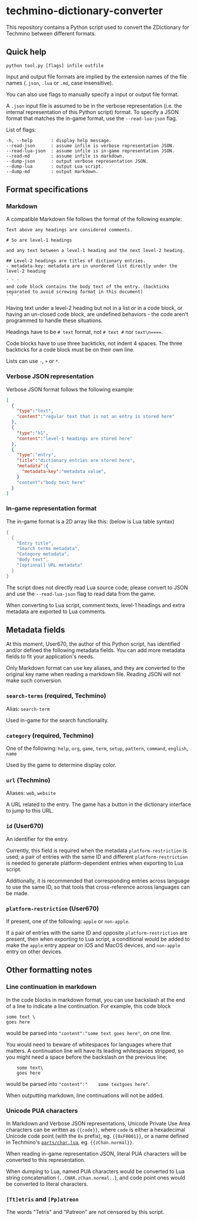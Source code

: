 # techmino-dictionary-converter

This repository contains a Python script used to convert the ZDictionary for Techmino between different formats.

## Quick help

```
python tool.py [flags] infile outfile
```

Input and output file formats are implied by the extension names of the file names (`.json`, `.lua` or `.md`, case insensitive).

You can also use flags to manually specify a input or output file format.

A `.json` input file is assumed to be in the verbose representation (i.e. the internal representation of this Python script) format. To specify a JSON format that matches the in-game format, use the `--read-lua-json` flag.

List of flags:

```
-h, --help       : display help message.
--read-json      : assume infile is verbose representation JSON.
--read-lua-json  : assume infile is in-game representation JSON.
--read-md        : assume infile is markdown.
--dump-json      : output verbose representation JSON.
--dump-lua       : output Lua script.
--dump-md        : output markdown.
```

## Format specifications

### Markdown

A compatible Markdown file follows the format of the following example:

```
Text above any headings are considered comments.

# So are level-1 headings

and any text between a level-1 heading and the next level-2 heading.

## Level-2 headings are titles of dictionary entries.
- metadata-key: metadata are in unordered list directly under the level-2 heading

` ` `
and code block contains the body text of the entry. (backticks separated to avoid screwing format in this document)
` ` `
```

Having text under a level-2 heading but not in a list or in a code block, or having an un-closed code block, are undefined behaviors - the code aren't programmed to handle these situations.

Headings have to be `# text` format, not `# text #` nor `text\n====`.

Code blocks have to use three backticks, not indent 4 spaces. The three backticks for a code block must be on their own line.

Lists can use `-`, `+` or `*`.

### Verbose JSON representation

Verbose JSON format follows the following example:

```json
[
  {
    "type":"text",
    "content":"regular text that is not an entry is stored here"
  },
  {
    "type":"h1",
    "content":"level-1 headings are stored here"
  },
  {
    "type":"entry",
    "title":"dictionary entries are stored here",
    "metadata":{
      "metadata-key":"metadata value",
    }
    "content":"body text here"
  }
]
```

### In-game representation format

The in-game format is a 2D array like this: (below is Lua table syntax)

```lua
{
  {
    "Entry title",
    "Search terms metadata",
    "Category metadata",
    "Body text",
    "[optional] URL metadata"
  }
}
```

The script does not directly read Lua source code; please convert to JSON and use the `--read-lua-json` flag to read data from the game.

When converting to Lua script, comment texts, level-1 headings and extra metadata are exported to Lua comments.

## Metadata fields

At this moment, User670, the author of this Python script, has identified and/or defined the following metadata fields. You can add more metadata fields to fit your application's needs.

Only Markdown format can use key aliases, and they are converted to the original key name when reading a markdown file. Reading JSON will not make such conversion.

### `search-terms` (required, Techmino)

Alias: `search-term`

Used in-game for the search functionality.

### `category` (required, Techmino)

One of the following: `help`, `org`, `game`, `term`, `setup`, `pattern`, `command`, `english`, `name`

Used by the game to determine display color.

### `url` (Techmino)

Aliases: `web`, `website`

A URL related to the entry. The game has a button in the dictionary interface to jump to this URL.

### `id` (User670)

An identifier for the entry.

Currently, this field is required when the metadata `platform-restriction` is used; a pair of entries with the same ID and different `platform-restriction` is needed to generate platform-dependent entries when exporting to Lua script.

Additionally, it is recommended that corresponding entries across language to use the same ID, so that tools that cross-reference across languages can be made.

### `platform-restriction` (User670)

If present, one of the following: `apple` or `non-apple`.

If a pair of entries with the same ID and opposite `platform-restriction` are present, then when exporting to Lua script, a conditional would be added to make the `apple` entry appear on iOS and MacOS devices, and `non-apple` entry on other devices.

## Other formatting notes

### Line continuation in markdown

In the code blocks in markdown format, you can use backslash at the end of a line to indicate a line continuation. For example, this code block

```
some text \
goes here
```

would be parsed into `"content":"some text goes here"`, on one line.

You would need to beware of whitespaces for languages where that matters. A continuation line will have its leading whitespaces stripped, so you might need a space before the backslash on the previous line:

```
    some text\
    goes here
```

would be parsed into `"content":"    some textgoes here"`.

When outputting markdown, line continuations will not be added.

### Unicode PUA characters

In Markdown and Verbose JSON representations, Unicode Private Use Area characters can be written as `{{code}}`, where `code` is either a hexadecimal Unicode code point (with the `0x` prefix), eg. `{{0xF0001}}`, or a name defined in Techmino's [`parts/char.lua`](https://github.com/26F-Studio/Techmino/blob/main/parts/char.lua), eg. `{{zChan.normal}}`.

When reading in-game representation JSON, literal PUA characters will be converted to this representation.

When dumping to Lua, named PUA characters would be converted to Lua string concatenation (`..CHAR.zChan.normal..`), and code point ones would be converted to literal characters.

### `[Tt]etris` and `[Pp]atreon`

The words "Tetris" and "Patreon" are not censored by this script.
